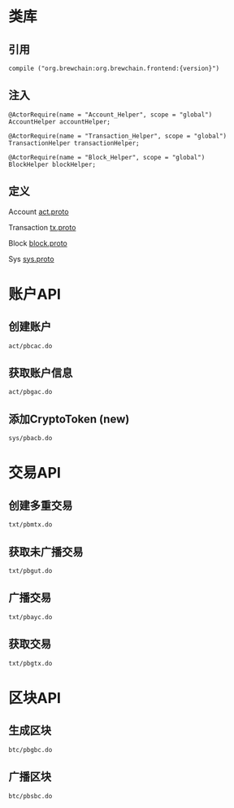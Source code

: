 # 类库
## 引用
	compile ("org.brewchain:org.brewchain.frontend:{version}")
## 注入
	@ActorRequire(name = "Account_Helper", scope = "global")
	AccountHelper accountHelper;

	@ActorRequire(name = "Transaction_Helper", scope = "global")
	TransactionHelper transactionHelper;

	@ActorRequire(name = "Block_Helper", scope = "global")
	BlockHelper blockHelper;

## 定义
Account     [act.proto](http://cwvi.club:9999/chaincore/account/blob/master/src/main/proto/act.proto)

Transaction [tx.proto](http://cwvi.club:9999/chaincore/account/blob/master/src/main/proto/tx.proto)

Block       [block.proto](http://cwvi.club:9999/chaincore/account/blob/master/src/main/proto/block.proto)

Sys         [sys.proto](http://cwvi.club:9999/chaincore/account/blob/master/src/main/proto/sys.proto)
# 账户API
## 创建账户
	act/pbcac.do
## 获取账户信息
	act/pbgac.do
## 添加CryptoToken (new)
	sys/pbacb.do

# 交易API
## 创建多重交易
	txt/pbmtx.do
## 获取未广播交易
	txt/pbgut.do
## 广播交易
	txt/pbayc.do
## 获取交易
	txt/pbgtx.do

# 区块API
## 生成区块
	btc/pbgbc.do
## 广播区块
	btc/pbsbc.do